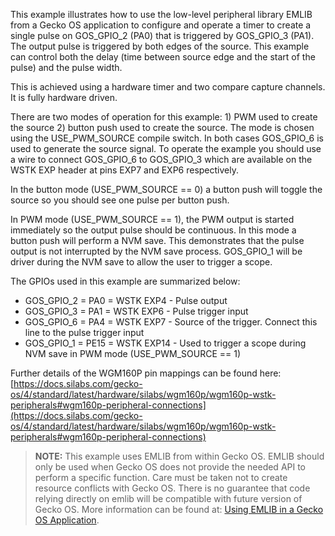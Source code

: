 This example illustrates how to use the low-level peripheral library EMLIB from a Gecko OS application to configure and operate a timer to create a single pulse on GOS_GPIO_2 (PA0) that is triggered by GOS_GPIO_3 (PA1).  The output pulse is triggered by both edges of the source.  This example can control both the delay (time between source edge and the start of the pulse) and the pulse width.

This is achieved using a hardware timer and two compare capture channels.  It is fully hardware driven.

There are two modes of operation for this example: 1) PWM used to create the source 2) button push used to create the source.  The mode is chosen using the USE_PWM_SOURCE compile switch.  In both cases GOS_GPIO_6 is used to generate the source signal.  To operate the example you should use a wire to connect GOS_GPIO_6 to GOS_GPIO_3 which are available on the WSTK EXP header at pins EXP7 and EXP6
respectively.

In the button mode (USE_PWM_SOURCE == 0) a button push will toggle the source so you should see one pulse per button push.

In PWM mode (USE_PWM_SOURCE == 1), the PWM output is started immediately so the output pulse should be continuous.  In this mode a button push will perform a NVM save.  This demonstrates that the pulse output is not interrupted by the NVM save process.  GOS_GPIO_1 will be driver during the NVM save to allow the user to trigger a scope.

The GPIOs used in this example are summarized below:
* GOS_GPIO_2 = PA0  = WSTK EXP4   - Pulse output
* GOS_GPIO_3 = PA1  = WSTK EXP6   - Pulse trigger input
* GOS_GPIO_6 = PA4  = WSTK EXP7   - Source of the trigger.  Connect this line to the pulse trigger input
* GOS_GPIO_1 = PE15 = WSTK EXP14  - Used to trigger a scope during NVM save in PWM mode (USE_PWM_SOURCE == 1)

Further details of the WGM160P pin mappings can be found here: [https://docs.silabs.com/gecko-os/4/standard/latest/hardware/silabs/wgm160p/wgm160p-wstk-peripherals#wgm160p-peripheral-connections](https://docs.silabs.com/gecko-os/4/standard/latest/hardware/silabs/wgm160p/wgm160p-wstk-peripherals#wgm160p-peripheral-connections)

> **NOTE:**  This example uses EMLIB from within Gecko OS.  EMLIB should only be used when Gecko OS does not provide the needed API to perform a specific function.  Care must be taken not to create resource conflicts with Gecko OS.  There is no guarantee that code relying directly on emlib will be compatible with future version of Gecko OS.  More information can be found at: [Using EMLIB in a Gecko OS Application](https://docs.silabs.com/gecko-os/4/standard/latest/sdk/development/using-emlib).
